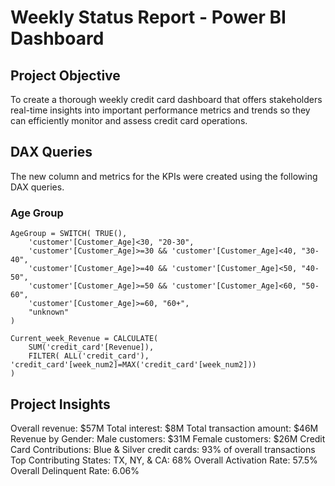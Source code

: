 # Weekly Status Report - Power BI Dashboard

## Project Objective
To create a thorough weekly credit card dashboard that offers stakeholders real-time insights into important performance metrics and trends so they can efficiently monitor and assess credit card operations.

## DAX Queries
The new column and metrics for the KPIs were created using the following DAX queries.

### Age Group
```DAX
AgeGroup = SWITCH( TRUE(),
    'customer'[Customer_Age]<30, "20-30",
    'customer'[Customer_Age]>=30 && 'customer'[Customer_Age]<40, "30-40",
    'customer'[Customer_Age]>=40 && 'customer'[Customer_Age]<50, "40-50",
    'customer'[Customer_Age]>=50 && 'customer'[Customer_Age]<60, "50-60",
    'customer'[Customer_Age]>=60, "60+",
    "unknown"
)

Current_week_Revenue = CALCULATE(
    SUM('credit_card'[Revenue]),
    FILTER( ALL('credit_card'), 'credit_card'[week_num2]=MAX('credit_card'[week_num2]))
)
```
## Project Insights
Overall revenue: $57M
Total interest: $8M
Total transaction amount: $46M
Revenue by Gender:
Male customers: $31M
Female customers: $26M
Credit Card Contributions:
Blue & Silver credit cards: 93% of overall transactions
Top Contributing States:
TX, NY, & CA: 68%
Overall Activation Rate: 57.5%
Overall Delinquent Rate: 6.06%

